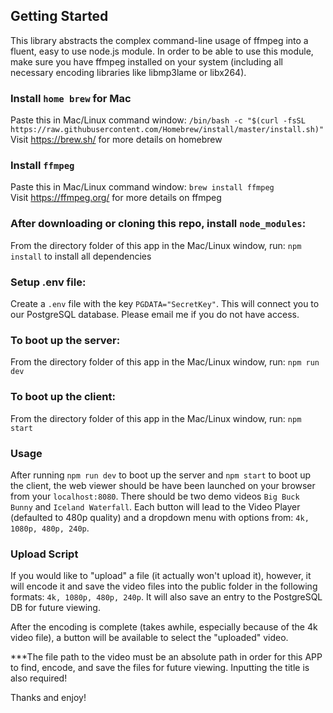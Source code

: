 ## Getting Started

This library abstracts the complex command-line usage of ffmpeg into a fluent, easy to use node.js module. In order to be able to use this module, make sure you have ffmpeg installed on your system (including all necessary encoding libraries like libmp3lame or libx264).

### Install `home brew` for Mac

Paste this in Mac/Linux command window: `/bin/bash -c "$(curl -fsSL https://raw.githubusercontent.com/Homebrew/install/master/install.sh)"`<br />
Visit https://brew.sh/ for more details on homebrew

### Install `ffmpeg`

Paste this in Mac/Linux command window: `brew install ffmpeg`<br />
Visit https://ffmpeg.org/ for more details on ffmpeg

### After downloading or cloning this repo, install `node_modules`:

From the directory folder of this app in the Mac/Linux window, run: `npm install` to install all dependencies<br />

### Setup .env file:
Create a `.env` file with the key `PGDATA="SecretKey"`.
This will connect you to our PostgreSQL database.  Please email me if you do not have access.

### To boot up the server:

From the directory folder of this app in the Mac/Linux window, run: `npm run dev`

### To boot up the client:

From the directory folder of this app in the Mac/Linux window, run: `npm start`

### Usage

After running `npm run dev` to boot up the server and `npm start` to boot up the client, the web viewer should be have been launched on your browser from your `localhost:8080`.  There should be two demo videos `Big Buck Bunny` and `Iceland Waterfall`.  Each button will lead to the Video Player (defaulted to 480p quality) and a dropdown menu with options from: `4k, 1080p, 480p, 240p`.

### Upload Script

If you would like to "upload" a file (it actually won't upload it), however, it will encode it and save the video files into the public folder in the following formats: `4k, 1080p, 480p, 240p`.  It will also save an entry to the PostgreSQL DB for future viewing.

After the encoding is complete (takes awhile, especially because of the 4k video file), a button will be available to select the "uploaded" video.

***The file path to the video must be an absolute path in order for this APP to find, encode, and save the files for future viewing.  Inputting the title is also required!


Thanks and enjoy!